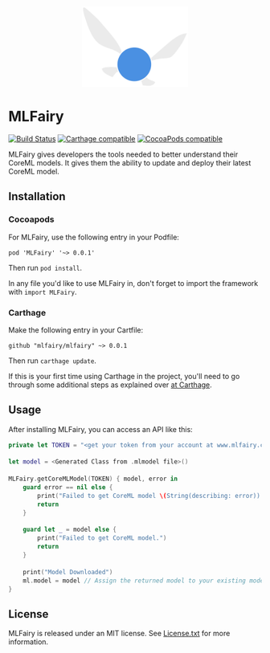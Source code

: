 <p align="center">
  <img height="160" src="logo.png" />
</p>

# MLFairy

[![Build Status](https://travis-ci.com/mlfairy/ios.svg?branch=master)](https://travis-ci.com/mlfairy/ios)
[![Carthage compatible](https://img.shields.io/badge/Carthage-compatible-4BC51D.svg?style=flat)](https://github.com/Carthage/Carthage)
[![CocoaPods compatible](https://img.shields.io/cocoapods/v/MLFairy.svg)](https://cocoapods.org/pods/MLFairy)

MLFairy gives developers the tools needed to better understand their CoreML models. It gives them the ability to update and deploy their latest CoreML model.

## Installation

### Cocoapods

For MLFairy, use the following entry in your Podfile:

```
pod 'MLFairy' '~> 0.0.1'
```

Then run `pod install`.

In any file you'd like to use MLFairy in, don't forget to import the framework with `import MLFairy`.

### Carthage

Make the following entry in your Cartfile:

```
github "mlfairy/mlfairy" ~> 0.0.1
```

Then run `carthage update`.

If this is your first time using Carthage in the project, you'll need to go through some additional steps as explained over [at Carthage](https://github.com/Carthage/Carthage#adding-frameworks-to-an-application).

## Usage

After installing MLFairy, you can access an API like this:

```swift
private let TOKEN = "<get your token from your account at www.mlfairy.com>"

let model = <Generated Class from .mlmodel file>()

MLFairy.getCoreMLModel(TOKEN) { model, error in
	guard error == nil else {
		print("Failed to get CoreML model \(String(describing: error)).")
		return
	}

	guard let _ = model else {
		print("Failed to get CoreML model.")
		return
	}

	print("Model Downloaded")
	ml.model = model // Assign the returned model to your existing model
}
```

## License

MLFairy is released under an MIT license. See [License.txt](License.txt) for more information.